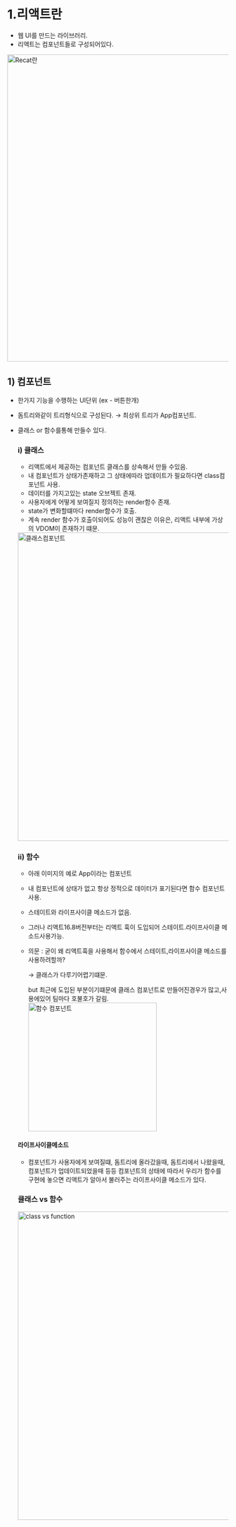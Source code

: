 
# 1.리액트란
- 웹 UI를 만드는 라이브러리.
- 리액트는 컴포넌트들로 구성되어있다.
<img width="697" alt="Recat란" src="https://user-images.githubusercontent.com/58588011/119258310-15689a80-bc04-11eb-9535-034fba23a3da.png">

## 1) 컴포넌트
- 한가지 기능을 수행하는 UI단위 (ex - 버튼한개)
- 돔트리와같이 트리형식으로 구성된다.
  → 최상위 트리가 App컴포넌트.
- 클래스 or 함수를통해 만들수 있다.

  ### i) 클래스
  - 리액트에서 제공하는 컴포넌트 클래스를 상속해서 만들 수있음.  
  - 내 컴포넌트가 상태가존재하고 그 상태에따라 업데이트가 필요하다면 class컴포넌트 사용.
  - 데이터를 가지고있는 state 오브젝트 존재.
  - 사용자에게 어떻게 보여질지 정의하는 render함수 존재.
  - state가 변화할떄마다 render함수가 호출.
  - 계속 render 함수가 호출이되어도 성능이 괜찮은 이유은, 리액트 내부에 가상의 VDOM이 존재하기 떄문.
  <img width="700" alt="클래스컴포넌트" src="https://user-images.githubusercontent.com/58588011/119258588-4bf2e500-bc05-11eb-85c0-4cc66fb2dce0.png">

  ### ii) 함수
  - 아래 이미지의 예로 App이라는 컴포넌트
  - 내 컴포넌트에 상태가 없고 항상 정적으로 데이터가 표기된다면 함수 컴포넌트 사용.
  - 스테이트와 라이프사이클 메소드가 없음.
  - 그러나 리액트16.8버전부터는 리액트 훅이 도입되어 스테이트.라이프사이클 메소드사용가능.
  - 의문 : 굳이 왜 리액트훅을 사용해서 함수에서 스테이트,라이프사이클 메소드를 사용하려할까?

    → 클래스가 다루기어렵기떄문.

    but 최근에 도입된 부분이기떄문에 클래스 컴포넌트로 만들어진경우가 많고,사용에있어 팀마다 호불호가 갈림.
    <img width="292" alt="함수 컴포넌트" src="https://user-images.githubusercontent.com/58588011/120090674-4d5d6980-c13f-11eb-88b9-324e7bad4ed2.png">


  #### 라이프사이클메소드 
   - 컴포넌트가 사용자에게 보여질떄, 돔트리에 올라갔을때, 돔트리에서 나왔을때, 컴포넌트가 업데이트되었을때
     등등 컴포넌트의 상태에 따라서 우리가 함수를 구현에 놓으면 리액트가 알아서 불러주는 라이프사이클 메소드가 있다. 
   
   
   ###  클래스 vs 함수
   
   
    <img width="700" alt="class vs function" src="https://user-images.githubusercontent.com/58588011/119259146-d1779480-bc07-11eb-9edc-c5e00a37be52.png">
